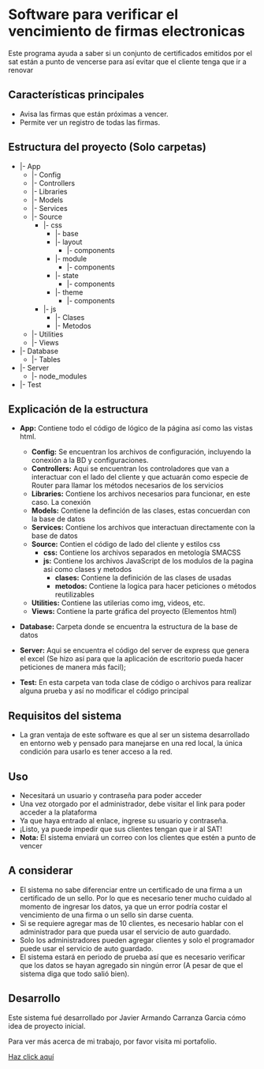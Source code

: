 # Software para verificar el vencimiento de firmas electronicas

Este programa ayuda a saber si un conjunto de certificados emitidos por el sat están a punto de vencerse para así evitar que el cliente tenga que ir a renovar

## Características principales

- Avisa las firmas que están próximas a vencer.
- Permite ver un registro de todas las firmas.

## Estructura del proyecto (Solo carpetas)

- |- App  
    - |- Config  
    - |- Controllers  
    - |- Libraries  
    - |- Models  
    - |- Services  
    - |- Source  
        - |- css  
            - |- base
            - |- layout
                - |- components
            - |- module
                - |- components
            - |- state
                - |- components
            - |- theme
                - |- components
        - |- js
            - |- Clases
            - |- Metodos
    - |- Utilities
    - |- Views
- |- Database
    - |- Tables
- |- Server
    - |- node_modules
- |- Test

## Explicación de la estructura

- **App:** Contiene todo el código de lógico de la página así como las vistas html.  
    -  **Config:** Se encuentran los archivos de configuración, incluyendo la conexión a la BD y configuraciones.
    - **Controllers:** Aqui se encuentran los controladores que van a interactuar con el lado del    cliente y que actuarán como especie de Router para llamar los métodos necesarios de los servicios  
    - **Libraries:** Contiene los archivos necesarios para funcionar, en este caso. La conexión  
    - **Models:** Contiene la definción de las clases, estas concuerdan con la base de datos  
    - **Services:** Contiene los archivos que interactuan directamente con la base de datos  
    - **Source:** Contien el código de lado del cliente y estilos css  
        - **css:** Contiene los archivos separados en metología SMACSS  
        - **js:** Contiene los archivos JavaScript de los modulos de la pagina asi como clases y metodos  
            - **clases:** Contiene la definición de las clases de usadas  
            - **metodos:** Contiene la logica para hacer peticiones o métodos reutilizables  
    - **Utilities:** Contiene las utilerias como img, videos, etc.  
    - **Views:** Contiene la parte gráfica del proyecto (Elementos html)  

- **Database:** Carpeta donde se encuentra la estructura de la base de datos

- **Server:** Aqui se encuentra el código del server de express que genera el excel (Se hizo así para que la aplicación de escritorio pueda hacer peticiones de manera más facil);

- **Test:** En esta carpeta van toda clase de código o archivos para realizar alguna prueba y así no modificar el código principal

## Requisitos del sistema

- La gran ventaja de este software es que al ser un sistema desarrollado en entorno web y pensado para manejarse en una red local, la única condición para usarlo es tener acceso a la red.

## Uso

- Necesitará un usuario y contraseña para poder acceder
- Una vez otorgado por el administrador, debe visitar el link para poder acceder a la plataforma
- Ya que haya entrado al enlace, ingrese su usuario y contraseña.
- ¡Listo, ya puede impedir que sus clientes tengan que ir al SAT!
- **Nota:** El sistema enviará un correo con los clientes que estén a punto de vencer

## A considerar

- El sistema no sabe diferenciar entre un certificado de una firma a un certificado de un sello. Por lo que es necesario tener mucho cuidado al momento de ingresar los datos, ya que un error podría costar el vencimiento de una firma o un sello sin darse cuenta.
- Si se requiere agregar mas de 10 clientes, es necesario hablar con el administrador para que pueda usar el servicio de auto guardado.
- Solo los administradores pueden agregar clientes y solo el programador puede usar el servicio de auto guardado.
- El sistema estará en periodo de prueba así que es necesario verificar que los datos se hayan agregado sin ningún error (A pesar de que el sistema diga que todo salió bien).

## Desarrollo

Este sistema fué desarrollado por Javier Armando Carranza Garcia cómo idea de proyecto inicial.
  
Para ver más acerca de mi trabajo, por favor visita mi portafolio.  
  
[Haz click aquí](https://javier-carranza.netlify.app/?fbclid=IwAR0w_i8sGFqF1SHBliC57Qw-K0nWHRsaJlMnQALfdznnQgc19aNnYygElgk)